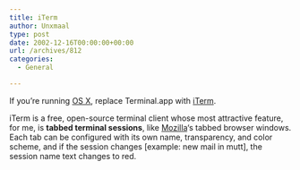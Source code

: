 ```yaml
---
title: iTerm
author: Unxmaal
type: post
date: 2002-12-16T00:00:00+00:00
url: /archives/812
categories:
  - General

---
```

If you&#8217;re running [OS X][1], replace Terminal.app with [iTerm][2]. 

iTerm is a free, open-source terminal client whose most attractive feature, for me, is **tabbed terminal sessions**, like [Mozilla][3]&#8216;s tabbed browser windows. Each tab can be configured with its own name, transparency, and color scheme, and if the session changes [example: new mail in mutt], the session name text changes to red.

 [1]: http://apple.com/macosx/
 [2]: http://iterm.sourceforge.net
 [3]: http://mozilla.org
